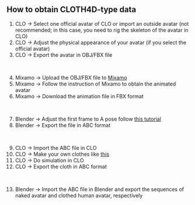 ## How to obtain CLOTH4D-type data

1. CLO -> Select one official avatar of CLO or import an outside avatar (not recommended; in this case, you need to rig the skeleton of the avatar in CLO)
2. CLO -> Adjust the physical appearance of your avatar (if you select the official avatar)
3. CLO -> Export the avatar in OBJ/FBX file

<br />

4. Mixamo -> Upload the OBJ/FBX file to [Mixamo](https://www.mixamo.com/#/)
5. Mixamo -> Follow the instruction of Mixamo to obtain the animated avatar
6. Mixamo -> Download the animation file in FBX format

<br />

7. Blender -> Adjust the first frame to A pose follow [this tutorial]()
8. Blender -> Export the file in ABC format

<br />

9.  CLO -> Import the ABC file in CLO
10. CLO -> Make your own clothes like [this]()
11. CLO -> Do simulation in CLO
12. CLO -> Export the cloth in ABC format

<br />

13. Blender -> Import the ABC file in Blender and export the sequences of naked avatar and clothed human avatar, respectively

